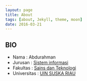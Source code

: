 ```yaml
---
layout: page
title: About
tags: [about, Jekyll, theme, moon]
date: 2016-03-21
---
```

    
## BIO
* Nama : Abdurahman
* Jurusan : <a href="http://sif.uin-suska.ac.id/"> Sistem informasi </a>
* Fakultas : <a href="http://fst.uin-suska.ac.id/">Sains dan Teknologi</a>
* Universitas : <a href="http://uin-suska.ac.id/">UIN SUSKA RIAU</a>

